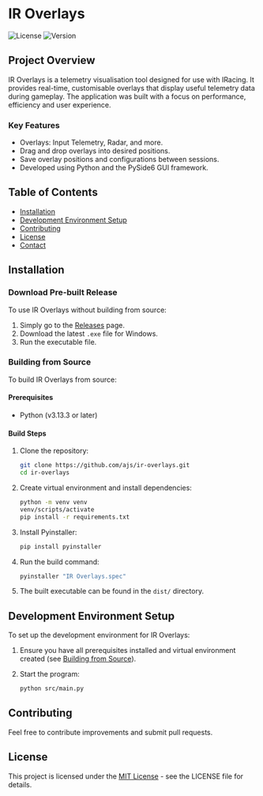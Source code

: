 # IR Overlays

![License](https://img.shields.io/badge/license-MIT-blue.svg)
![Version](https://img.shields.io/badge/version-1.0.0-green.svg)

## Project Overview

IR Overlays is a telemetry visualisation tool designed for use with IRacing. It provides real-time, customisable overlays that display useful telemetry data during gameplay. The application was built with a focus on performance, efficiency and user experience.

### Key Features

-   Overlays: Input Telemetry, Radar, and more.
-   Drag and drop overlays into desired positions.
-   Save overlay positions and configurations between sessions.
-   Developed using Python and the PySide6 GUI framework.

## Table of Contents

-   [Installation](#installation)
-   [Development Environment Setup](#development-environment-setup)
-   [Contributing](#contributing)
-   [License](#license)
-   [Contact](#contact)

## Installation

### Download Pre-built Release

To use IR Overlays without building from source:

1. Simply go to the [Releases](https://github.com/ajs/ir-overlays/releases) page.
2. Download the latest `.exe` file for Windows.
3. Run the executable file.

### Building from Source

To build IR Overlays from source:

#### Prerequisites

-   Python (v3.13.3 or later)

#### Build Steps

1. Clone the repository:

    ```bash
    git clone https://github.com/ajs/ir-overlays.git
    cd ir-overlays
    ```

2. Create virtual environment and install dependencies:

    ```bash
    python -m venv venv
    venv/scripts/activate
    pip install -r requirements.txt
    ```

3. Install Pyinstaller:

    ```bash
    pip install pyinstaller
    ```

4. Run the build command:

    ```bash
    pyinstaller "IR Overlays.spec"
    ```

5. The built executable can be found in the `dist/` directory.

## Development Environment Setup

To set up the development environment for IR Overlays:

1. Ensure you have all prerequisites installed and virtual environment created (see [Building from Source](#building-from-source)).

2. Start the program:

    ```bash
    python src/main.py
    ```

## Contributing

Feel free to contribute improvements and submit pull requests.

## License

This project is licensed under the [MIT License](LICENSE) - see the LICENSE file for details.
